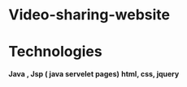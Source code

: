 # Video-sharing-website
# Technologies 
**Java , Jsp ( java servelet pages)**
**html, css, jquery**
